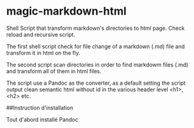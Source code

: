 # magic-markdown-html
Shell Script that transform markdown's directories to html page. Check reload and recursive script.

The first shell script check for file change of a markdown (.md) file and transform it in html on the fly.

The second script scan directories in order to find markdowm files (.md) and transform all of them in html files.

The script use a Pandoc as the converter, as a default setting the script output clean semantic html without id in the various header level \<h1>, \<h2> etc.

##Instruction d'installation

Tout d'abord installé Pandoc